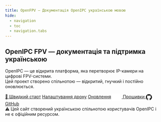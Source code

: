 ```yaml
---
title: OpenFPV — Документація OpenIPC українською мовою
hide:
  - navigation
  - toc
  - navigation.tabs
---
```


<section class="hero">
  <!-- Центрированный заголовок -->
  <h1 class="hero__title">
    OpenIPC FPV — документація та підтримка українською
  </h1>

  <!-- Описание -->
  <p class="hero__subtitle">
  OpenIPC — це відкрита платформа, яка перетворює IP-камери на цифрові FPV-системи. <br>
  Цей проект створено спільнотою — відкритий, гнучкий і постійно оновлюється.
  </p>

  <!-- Кнопки -->
  <div class="hero__buttons">
    <a href="/quick-start/" class="md-button md-button--primary">🚀 Швидкий старт</a>
    <a href="/drone/" class="md-button">Налаштування дрону</a>
    <a href="/update/" class="md-button">Оновлення</a>
     <a href="https://github.com/OpenIPC/builder/releases/tag/latest" class="md-button md-button--icon" target="_blank" rel="noopener">
    <img
      src="images/icon-firmware.png"
      alt="Прошивки"
      style="width:25px; height:25px; vertical-align: middle; margin-right: 6px;"
    />
    Прошивки
  </a>
  <a href="https://github.com/OpenIPC" class="md-button md-button--icon">
    <span class="twemoji">
      <svg xmlns="http://www.w3.org/2000/svg" width="20" height="20" viewBox="0 0 24 24" fill="currentColor" style="vertical-align: middle; margin-right: 6px;">
        <path d="M12 0.5C5.37 0.5 0 5.87 0 12.5c0 5.28 3.438 9.747 8.205 11.325.6.113.82-.26.82-.577v-2.234c-3.338.726-4.033-1.416-4.033-1.416-.546-1.387-1.333-1.756-1.333-1.756-1.09-.745.083-.73.083-.73 1.205.084 1.84 1.236 1.84 1.236 1.07 1.832 2.81 1.303 3.495.997.108-.776.42-1.303.762-1.602-2.665-.303-5.466-1.332-5.466-5.93 0-1.31.467-2.38 1.235-3.22-.124-.303-.535-1.523.117-3.176 0 0 1.008-.323 3.3 1.23a11.51 11.51 0 0 1 3.003-.404c1.02.005 2.048.137 3.004.404 2.29-1.553 3.296-1.23 3.296-1.23.654 1.653.243 2.873.12 3.176.77.84 1.233 1.91 1.233 3.22 0 4.61-2.804 5.624-5.475 5.92.43.37.823 1.096.823 2.21v3.285c0 .32.216.694.825.576C20.565 22.244 24 17.777 24 12.5 24 5.87 18.63.5 12 .5z"/>
      </svg>
    </span>
    GitHub
  </a>
    
  </div>

  <!-- Заметка с жёлтым фоном -->
  <div class="hero__note">
    ⚠️ Цей сайт створений українською спільнотою користувачів OpenIPC і не є офіційним ресурсом.
  </div>
</section>